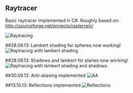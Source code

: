 Raytracer
---------

Basic raytracer implemented in C#. Roughly based on: http://sourceforge.net/projects/rasterrain/

![Raytracing](https://dl.dropboxusercontent.com/u/1397694/output.png "Raytracing")

##28.09.13: Lambert shading for spheres now working!
![Raytracing with lambert shading](https://dl.dropboxusercontent.com/u/1397694/output-sphere-lambert.png "Raytracing with lambert shading")

##28.09.13: Shadows and lambert for planes now working!
![Raytracing with lambert shading and shadows](https://dl.dropboxusercontent.com/u/1397694/output-lambert-shadow.png "Raytracing with lambert shading and shadows")

##30.09.13: Anti-aliasing implemented
![AA](https://dl.dropboxusercontent.com/u/1397694/output-4xaa.png "AA")

##13.10.13: Reflections implemented
![Reflections](https://dl.dropboxusercontent.com/u/1397694/output-reflections.png "Reflections")